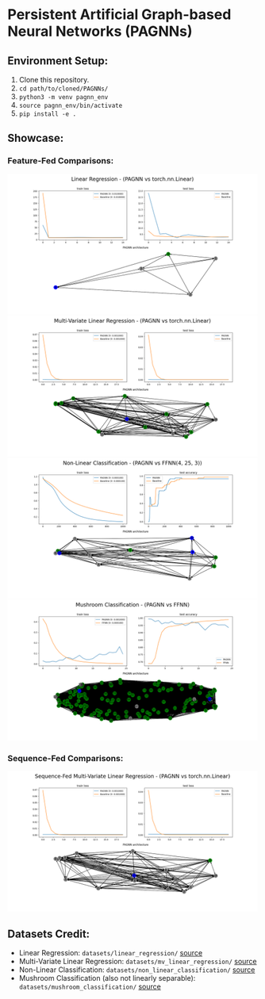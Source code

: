 # Persistent Artificial Graph-based Neural Networks (PAGNNs)

## Environment Setup:
1. Clone this repository.
2. `cd path/to/cloned/PAGNNs/`
3. `python3 -m venv pagnn_env`
4. `source pagnn_env/bin/activate`
5. `pip install -e .`

## Showcase:
### Feature-Fed Comparisons:
![](figures/linear_regression.png)
![](figures/mv_linear_regression.png)
![](figures/non_linear_classification.png)
![](figures/mushroom_classification.png)
### Sequence-Fed Comparisons:
![](figures/seq_mv_linear_regression.png)

## Datasets Credit:
- Linear Regression: `datasets/linear_regression/` [source](https://www.kaggle.com/andonians/random-linear-regression)
- Multi-Variate Linear Regression: `datasets/mv_linear_regression/` [source](https://www.kaggle.com/mirichoi0218/insurance)
- Non-Linear Classification: `datasets/non_linear_classification/` [source](https://www.kaggle.com/uciml/iris)
- Mushroom Classification (also not linearly separable): `datasets/mushroom_classification/` [source](https://www.kaggle.com/uciml/mushroom-classification)
